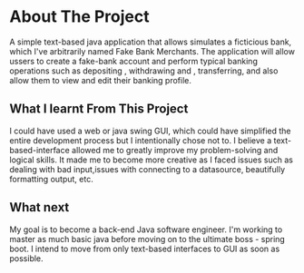 # About The Project
A simple text-based java application that allows simulates a ficticious bank, which I've arbitrarily named Fake Bank Merchants. The application will allow ussers to create a fake-bank account and perform typical banking operations such as depositing , withdrawing and , transferring, and also allow them to  view and edit  their banking profile.

## What I learnt From This Project 
 I could have used a web or java swing GUI, which could have simplified the entire development process but I intentionally chose not to. I believe a text-based-interface allowed me to greatly improve my problem-solving and logical skills. It made me to  become more creative as I faced issues such as dealing with bad input,issues with connecting to a datasource, beautifully formatting output, etc. 


## What next
My goal is to become a back-end Java software engineer. I'm working to master as much basic java before moving on to the ultimate boss -  spring boot. I intend to move from only text-based interfaces to GUI as soon as possible. 


